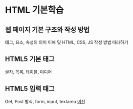 # HTML 기본학습

## 웹 페이지 기본 구조와 작성 방법
태그, 요소, 속성의 의미 이해 및 HTML, CSS, JS 작성 방법 따라하기

## HTML5 기본 태그
글자, 목록, 테이블, 미디어

## HTML5 입력 태그
Get, Post 방식, form, input, textarea
[이전](https://github.com/choiyeonseong/StudyHtml)
